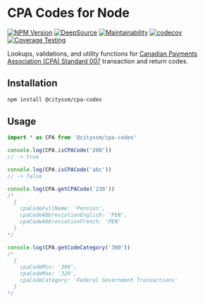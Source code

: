 # CPA Codes for Node

[![NPM Version](https://img.shields.io/npm/v/%40cityssm%2Fcpa-codes)](https://www.npmjs.com/package/@cityssm/cpa-codes)
[![DeepSource](https://app.deepsource.com/gh/cityssm/node-cpa-codes.svg/?label=active+issues&show_trend=true&token=-WoOE34nRUKoJN8e7lTQRQ1w)](https://app.deepsource.com/gh/cityssm/node-cpa-codes/)
[![Maintainability](https://api.codeclimate.com/v1/badges/f58ba7b1bc5af08b789c/maintainability)](https://codeclimate.com/github/cityssm/node-cpa-codes/maintainability)
[![codecov](https://codecov.io/gh/cityssm/node-cpa-codes/graph/badge.svg?token=TRMF4FQSBG)](https://codecov.io/gh/cityssm/node-cpa-codes)
[![Coverage Testing](https://github.com/cityssm/node-cpa-codes/actions/workflows/coverage.yml/badge.svg)](https://github.com/cityssm/node-cpa-codes/actions/workflows/coverage.yml)

Lookups, validations, and utility functions for
[Canadian Payments Association (CPA) Standard 007](https://www.payments.ca/sites/default/files/standard007eng.pdf)
transaction and return codes.

## Installation

```sh
npm install @cityssm/cpa-codes
```

## Usage

```javascript
import * as CPA from '@cityssm/cpa-codes'

console.log(CPA.isCPACode('200'))
// -> true

console.log(CPA.isCPACode('abc'))
// -> false

console.log(CPA.getCPACode('230'))
/*
  {
    cpaCodeFullName: 'Pension',
    cpaCodeAbbreviationEnglish: 'PEN',
    cpaCodeAbbreviationFrench: 'PEN'
  }
*/

console.log(CPA.getCodeCategory('300'))
/*
  { 
    cpaCodeMin: '300',
    cpaCodeMax: '329',
    cpaCodeCategory: 'Federal Government Transactions'
  }
*/
```
